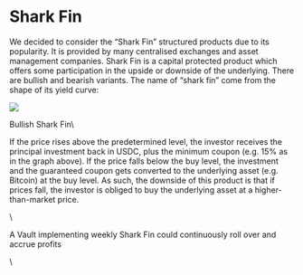 # Shark Fin

We decided to consider the “Shark Fin” structured products due to its popularity. It is provided by many centralised exchanges and asset management companies. Shark Fin is a capital protected product which offers some participation in the upside or downside of the underlying. There are bullish and bearish variants. The name of “shark fin” come from the shape of its yield curve:

![](https://lh6.googleusercontent.com/K3svUS1fsIZIDkCKA1gbdaNl6LpF8ricrm26hXoMhgmMAyYDvwqF0Wpx\_tcbztXmf7OXBlZWh8kz-JRVYIb9SbadPFT8kCtDzjjddG9N9PHJ-wqIPdqBGPQRec2LNkf97ZIGg5VB3ua3xcyA-dOcuvU)

Bullish Shark Fin\


If the price rises above the predetermined level, the investor receives the principal investment back in USDC, plus the minimum coupon (e.g. 15% as in the graph above). If the price falls below the buy level, the investment and the guaranteed coupon gets converted to the underlying asset (e.g. Bitcoin) at the buy level. As such, the downside of this product is that if prices fall, the investor is obliged to buy the underlying asset at a higher-than-market price.

\


A Vault implementing weekly Shark Fin could continuously roll over and accrue profits

\
